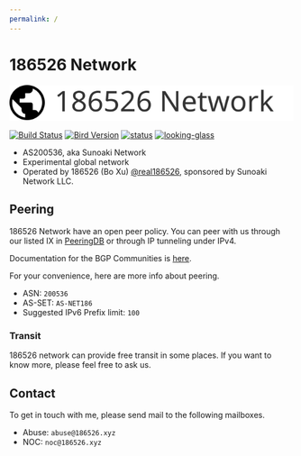 ```yaml
---
permalink: /
---
```


# 186526 Network

![logo](logo/dark.svg)

[![Build Status](https://ci.186526.xyz/api/badges/186526/net186-config/status.svg)](https://ci.186526.xyz/186526/net186-config)
[![Bird Version](https://img.shields.io/badge/bird-%3E%3D%202.0.10-blue)](https://git.186526.xyz/186526/net186-config)
[![status](https://img.shields.io/badge/status-operational-sucess)](https://uptime.186526.net)
[![looking-glass](https://img.shields.io/badge/looking%20glass-available%20at%20lg.186526.net-blue)](https://lg.186526.net/)

- AS200536, aka Sunoaki Network
- Experimental global network
- Operated by 186526 (Bo Xu) [@real186526](https://t.me/real186526), sponsored by Sunoaki Network LLC.

## Peering

186526 Network have an open peer policy. You can peer with us through our listed IX in [PeeringDB](https://www.peeringdb.com/net/31778) or through IP tunneling under IPv4.

Documentation for the BGP Communities is [here](/communities).

For your convenience, here are more info about peering.

- ASN: `200536`
- AS-SET: `AS-NET186`
- Suggested IPv6 Prefix limit: `100`

### Transit

186526 network can provide free transit in some places. If you want to know more, please feel free to ask us.

## Contact

To get in touch with me, please send mail to the following mailboxes.

- Abuse: `abuse@186526.xyz`
- NOC: `noc@186526.xyz`

